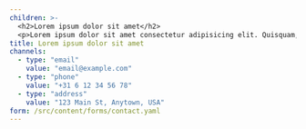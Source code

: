 ```yaml
---
children: >-
  <h2>Lorem ipsum dolor sit amet</h2>
  <p>Lorem ipsum dolor sit amet consectetur adipisicing elit. Quisquam, quos.</p>
title: Lorem ipsum dolor sit amet
channels:
  - type: "email"
    value: "email@example.com"
  - type: "phone"
    value: "+31 6 12 34 56 78"
  - type: "address"
    value: "123 Main St, Anytown, USA"
form: /src/content/forms/contact.yaml
---
```

